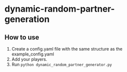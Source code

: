 # dynamic-random-partner-generation

## How to use
1. Create a config.yaml file with the same structure as the example_config.yaml
2. Add your players.
3. Run `python dynamic_random_partner_generator.py`
